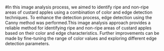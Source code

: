 #In this image analysis process, we aimed to identify ripe and non-ripe areas of custard apples using a combination of color and edge detection techniques. To enhance the
detection process, edge detection using the Canny method was performed.This image analysis approach provides a reliable method for identifying ripe and non-ripe areas of 
custard apples based on their color and edge characteristics. Further improvements can be made by fine-tuning the range of color values and exploring different edge 
detection parameters.
